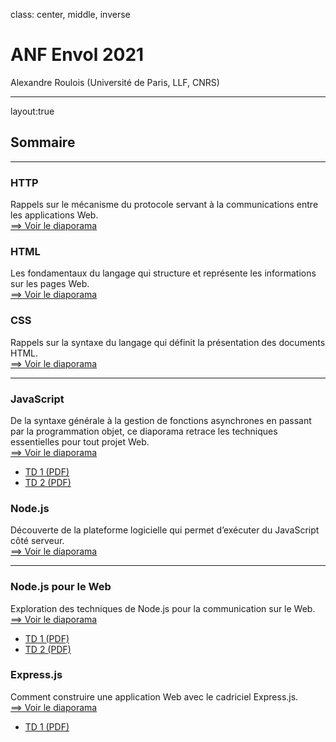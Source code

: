 class: center, middle, inverse

# ANF Envol 2021
Alexandre Roulois (Université de Paris, LLF, CNRS)

---

layout:true
## Sommaire

---

### HTTP

Rappels sur le mécanisme du protocole servant à la communications entre les applications Web.  
[==> Voir le diaporama](./?f=http)

### HTML

Les fondamentaux du langage qui structure et représente les informations sur les pages Web.  
[==> Voir le diaporama](./?f=html)

### CSS

Rappels sur la syntaxe du langage qui définit la présentation des documents HTML.  
[==> Voir le diaporama](./?f=css)

---

### JavaScript

De la syntaxe générale à la gestion de fonctions asynchrones en passant par la programmation objet, ce diaporama retrace les techniques essentielles pour tout projet Web.  
[==> Voir le diaporama](./?f=js)

- [TD 1 (PDF)](./td/js/1/TD1.pdf)
- [TD 2 (PDF)](./td/js/2/TD2.pdf)

### Node.js

Découverte de la plateforme logicielle qui permet d’exécuter du JavaScript côté serveur.  
[==> Voir le diaporama](./?f=node)

---

### Node.js pour le Web

Exploration des techniques de Node.js pour la communication sur le Web.  
[==> Voir le diaporama](./?f=node-web)

- [TD 1 (PDF)](./td/node/1/TD1.pdf)
- [TD 2 (PDF)](./td/node/2/TD2.pdf)

### Express.js

Comment construire une application Web avec le cadriciel Express.js.  
[==> Voir le diaporama](./?f=express)
- [TD 1 (PDF)](./td/express/1/TD1.pdf)
